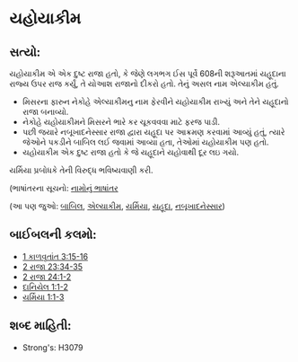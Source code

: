 # યહોયાકીમ 

## સત્યો: 

યહોયાકીમ એ એક દુષ્ટ રાજા હતો, કે જેણે લગભગ ઈસ પૂર્વે 608ની શરૂઆતમાં યહૂદાના રાજ્ય ઉપર રાજ કર્યું, તે યોઆશ રાજાનો દીકરો હતો.
તેનું અસલ નામ એલ્યાકીમ હતું.

* મિસરના ફારુન નેકોહે એલ્યાકીમનુ નામ ફેરવીને યહોયાકીમ રાખ્યું અને તેને યહૂદાનો રાજા બનાવ્યો.
* નેકોહે યહોયાકીમને મિસરને ભારે કર ચૂકવવવા માટે ફરજ પાડી.
* પછી જયારે નબૂખાદનેસ્સાર રાજા દ્વારા યહૂદા પર આક્રમણ કરવામાં આવ્યું હતું, ત્યારે જેઓને પકડીને બાબિલ લઈ જવામાં આવ્યા હતા, તેઓમાં  યહોયાકીમ પણ હતો.
* યહોયાકીમ એક દુષ્ટ રાજા હતો કે જે યહૂદાને યહોવાથી દૂર લઇ ગયો.

યર્મિયા પ્રબોધકે તેની વિરુદ્ધ ભવિષ્યવાણી કરી.

(ભાષાંતરના સૂચનો: [નામોનું ભાષાંતર](rc://gu/ta/man/translate/translate-names)

(આ પણ જુઓ: [બાબિલ](../names/babylon.md), [એલ્યાકીમ](../names/eliakim.md), [યર્મિયા](../names/jeremiah.md), [યહૂદા](../names/kingdomofjudah.md), [નબૂખાદનેસ્સાર](../names/nebuchadnezzar.md))

## બાઈબલની કલમો: 

* [1 કાળવૃતાંત 3:15-16](rc://gu/tn/help/1ch/03/15)
* [2 રાજા 23:34-35](rc://gu/tn/help/2ki/23/34)
* [2 રાજા 24:1-2](rc://gu/tn/help/2ki/24/01)
* [દાનિયેલ 1:1-2](rc://gu/tn/help/dan/01/01)
* [યર્મિયા 1:1-3](rc://gu/tn/help/jer/01/01)

## શબ્દ માહિતી: 

* Strong's: H3079
